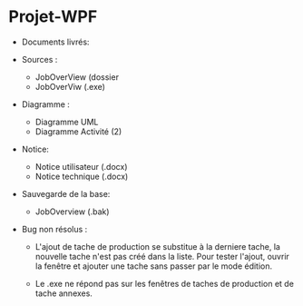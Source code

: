 # Projet-WPF

* Documents livrés:

- Sources :
	- JobOverView (dossier
	- JobOverViw (.exe)

- Diagramme :
	- Diagramme UML
  - Diagramme Activité (2)

- Notice:
	- Notice utilisateur (.docx)
	- Notice technique (.docx)

- Sauvegarde de la base:
	- JobOverview (.bak)

* Bug non résolus :
  - L'ajout de tache de production se substitue à la derniere tache, la nouvelle tache n'est pas créé dans la liste. Pour tester l'ajout, ouvrir la fenêtre et ajouter une tache sans passer par le mode édition.
  
  - Le .exe ne répond pas sur les fenêtres de taches de production et de tache annexes.
